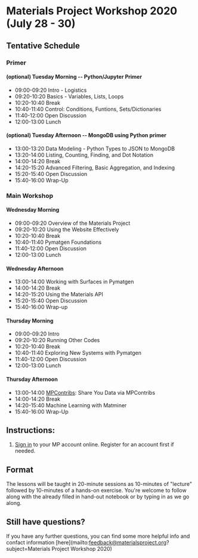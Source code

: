 # Materials Project Workshop 2020 (July 28 - 30)

## Tentative Schedule

### Primer
#### (optional) Tuesday Morning -- Python/Jupyter Primer

- 09:00-09:20 Intro - Logistics
- 09:20-10:20 Basics - Variables, Lists, Loops
- 10:20-10:40 Break
- 10:40-11:40 Control: Conditions, Funtions, Sets/Dictionaries
- 11:40-12:00 Open Discussion
- 12:00-13:00 Lunch

#### (optional) Tuesday Afternoon -- MongoDB using Python primer

- 13:00-13:20 Data Modeling - Python Types to JSON to MongoDB
- 13:20-14:00 Listing, Counting, Finding, and Dot Notation
- 14:00-14:20 Break
- 14:20-15:20 Advanced Filtering, Basic Aggregation, and Indexing
- 15:20-15:40 Open Discussion
- 15:40-16:00 Wrap-Up


### Main Workshop
#### Wednesday Morning

- 09:00-09:20 Overview of the Materials Project
- 09:20-10:20 Using the Website Effectively
- 10:20-10:40 Break 
- 10:40-11:40 Pymatgen Foundations
- 11:40-12:00 Open Discussion
- 12:00-13:00 Lunch

#### Wednesday Afternoon

- 13:00-14:00 Working with Surfaces in Pymatgen 
- 14:00-14:20 Break
- 14:20-15:20 Using the Materials API
- 15:20-15:40 Open Discussion
- 15:40-16:00 Wrap-up
 
#### Thursday Morning

- 09:00-09:20 Intro 
- 09:20-10:20 Running Other Codes
- 10:20-10:40 Break
- 10:40-11:40 Exploring New Systems with Pymatgen
- 11:40-12:00 Open Discussion
- 12:00-13:00 Lunch

#### Thursday Afternoon

- 13:00-14:00 [MPContribs](https://mpcontribs.org): Share You Data via MPContribs
- 14:00-14:20 Break
- 14:20-15:40 Machine Learning with Matminer
- 15:40-16:00 Wrap-Up

## Instructions:

1. [Sign in](https://materialsproject.org/) to your MP account online. Register for an account first if needed.


## Format

The lessons will be taught in 20-minute sessions as 10-minutes of "lecture" followed by 10-minutes of a hands-on exercise. You're welcome to follow along with the already filled in hand-out notebook or by typing in as we go along. 

## Still have questions?

If you have any further questions, you can find some more helpful info and confact information [here](mailto:feedback@materialsproject.org?subject=Materials Project Workshop 2020)
